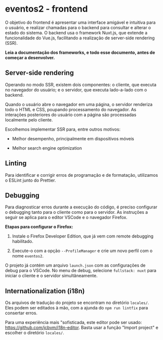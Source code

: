 # eventos2 - frontend

O objetivo do frontend é apresentar uma interface amigável e intuitiva para o usuário, e realizar chamadas para o backend para consultar e alterar o estado do sistema. O backend usa o framework Nuxt.js, que extende a funcionalidade do Vue.js, facilitando a realização de server-side rendering (SSR).

**Leia a documentação dos frameworks, e todo esse documento, antes de começar a desenvolver.**

## Server-side rendering

Operando no modo SSR, existem dois componentes: o cliente, que executa no navegador do usuário; e o servidor, que executa lado-a-lado com o backend.

Quando o usuário abre o navegador em uma página, o servidor renderiza todo o HTML e CSS, poupando processamento do navegador. As interações posteriores do usuário com a página são processadas localmente pelo cliente.

Escolhemos implementar SSR para, entre outros motivos:

* Melhor desempenho, principalmente em dispositivos móveis

* Melhor search engine optimization

## Linting

Para identificar e corrigir erros de programação e de formatação, utilizamos o ESLint junto do Prettier.

## Debugging

Para diagnosticar erros durante a execução do código, é preciso configurar o debugging tanto para o cliente como para o servidor. As instruções a seguir se aplica para o editor VSCode e o navegador Firefox.

**Etapas para configurar o Firefox:**

1. Instale o Firefox Developer Edition, que já vem com remote debugging habilitado.

2. Execute-o com a opção `--ProfileManager` e crie um novo perfil com o nome `eventos2`.

O projeto já contém um arquivo `launch.json` com as configurações de debug para o VSCode. No menu de debug, selecione `fullstack: nuxt` para iniciar o cliente e o servidor simultâneamente.

## Internationalization (i18n)

Os arquivos de tradução do projeto se encontram no diretório `locales/`. Eles podem ser editados à mão, com a ajunda do `npm run lintfix` para consertar erros.

Para uma experiência mais "sofisticada, este editor pode ser usado: https://github.com/jcbvm/i18n-editor. Basta usar a função "Import project" e escolher o diretório `locales/`.
